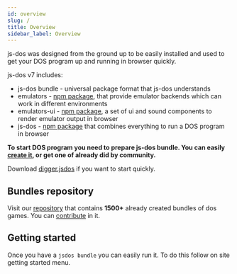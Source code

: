 ```yaml
---
id: overview
slug: /
title: Overview 
sidebar_label: Overview 
---
```


js-dos was designed from the ground up to be easily installed and used to get your DOS program up and running in browser quickly.

js-dos v7 includes:
* js-dos bundle - universal package format that js-dos understands
* emulators - [npm package](https://www.npmjs.com/package/emulators), that provide emulator backends which can work in different environments
* emulators-ui - [npm package](https://www.npmjs.com/package/emulators-ui), a set of ui and sound components to render emulator output in browser
* js-dos - [npm package](https://www.npmjs.com/package/js-dos/v/beta) that combines everything to run a DOS program in browser

**To start DOS program you need to prepare js-dos bundle. 
You can easily [create it](https://dos.zone/en/studio), or get one of already did by community.**

Download [digger.jsdos](https://cdn.dos.zone/original/2X/2/24b00b14f118580763440ecaddcc948f8cb94f14.jsdos) if you want to start quickly.

## Bundles repository

Visit our [repository](https://talks.dos.zone/t/collections/44653) that contains **1500+** already created bundles of dos games. You can [contribute](https://talks.dos.zone/t/read-first/44582) in it.

## Getting started

Once you have a `jsdos bundle` you can easily run it. To do this follow on site getting started menu.
